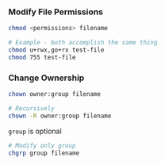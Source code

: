 ### Modify File Permissions

```bash
chmod <permissions> filename

# Example - both accomplish the same thing
chmod u+rwx,go+rx test-file
chmod 755 test-file
```

### Change Ownership

```bash
chown owner:group filename

# Recursively
chown -R owner:group filename
```

`group` is optional

```bash
# Modify only group
chgrp group filename
```


